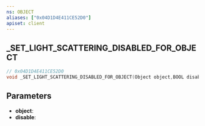 ```yaml
---
ns: OBJECT
aliases: ["0x04D1D4E411CE52D0"]
apiset: client
---
```

## _SET_LIGHT_SCATTERING_DISABLED_FOR_OBJECT

```c
// 0x04D1D4E411CE52D0
void _SET_LIGHT_SCATTERING_DISABLED_FOR_OBJECT(Object object,BOOL disable);
```


## Parameters
* **object**:
* **disable**:



